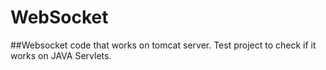 # WebSocket
##Websocket code that works on tomcat server. Test project to check if it works on JAVA Servlets.
